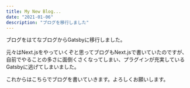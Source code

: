 ```yaml
---
title: My New Blog...
date: "2021-01-06"
description: "ブログを移行しました"
---
```


ブログをはてなブログからGatsbyに移行しました。

元々はNext.jsをやっていくぞと思ってブログもNext.jsで書いていたのですが、自前でやることの多さに面倒くさくなってしまい、プラグインが充実しているGatsbyに逃げてしまいました。

これからはこちらでブログを書いていきます。よろしくお願いします。
